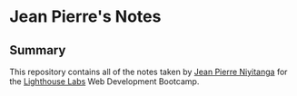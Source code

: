 # Jean Pierre's Notes

## Summary
This repository contains all of the notes taken by [Jean Pierre Niyitanga](https://github.com/jpniyitanga) for the [Lighthouse Labs](https://www.lighthouselabs.ca/) Web Development Bootcamp.
